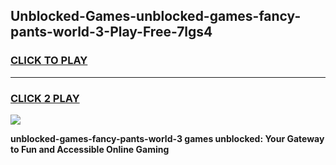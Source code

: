 
## Unblocked-Games-unblocked-games-fancy-pants-world-3-Play-Free-7lgs4
<h3>
<a href="https://premium76.site?title=unblocked-games-fancy-pants-world-3&ref=15A">CLICK TO PLAY</a></h3>
<hr>

<h3>
<a href="https://premium76.site?title=unblocked-games-fancy-pants-world-3&ref=15A">CLICK 2 PLAY</a>
  
</h3>

<a href="https://premium76.site?title=unblocked-games-fancy-pants-world-3&ref=15A"><img src="https://clearcache.store/games.png"></a>


**unblocked-games-fancy-pants-world-3 games unblocked: Your Gateway to Fun and Accessible Online Gaming**
